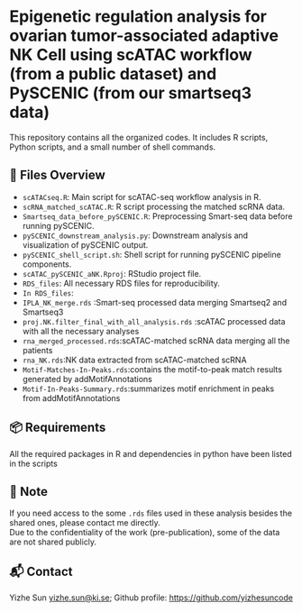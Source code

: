 # Epigenetic regulation analysis for ovarian tumor-associated adaptive NK Cell using scATAC workflow (from a public dataset) and PySCENIC (from our smartseq3 data)

This repository contains all the organized codes.
It includes R scripts, Python scripts, and a small number of shell commands.



## 📄 Files Overview

- `scATACseq.R`: Main script for scATAC-seq workflow analysis in R.
- `scRNA_matched_scATAC.R`: R script processing the matched scRNA data.
- `Smartseq_data_before_pySCENIC.R`: Preprocessing Smart-seq data before running pySCENIC.
- `pySCENIC_downstream_analysis.py`: Downstream analysis and visualization of pySCENIC output.
- `pySCENIC_shell_script.sh`: Shell script for running pySCENIC pipeline components.
- `scATAC_pySCENIC_aNK.Rproj`: RStudio project file.
- `RDS_files`: All necessary RDS files for reproducibility.
- `In RDS_files`: 
- `IPLA_NK_merge.rds` :Smart-seq processed data merging Smartseq2 and Smartseq3
- `proj.NK.filter_final_with_all_analysis.rds` :scATAC processed data with all the necessary analyses
- `rna_merged_processed.rds`:scATAC-matched scRNA data merging all the patients
- `rna_NK.rds`:NK data extracted from scATAC-matched scRNA 
- `Motif-Matches-In-Peaks.rds`:contains the motif-to-peak match results generated by addMotifAnnotations 
- `Motif-In-Peaks-Summary.rds`:summarizes motif enrichment in peaks from addMotifAnnotations

## 📦 Requirements

All the required packages in R and dependencies in python have been listed in the scripts 


## 🔐 Note

If you need access to the some `.rds` files used in these analysis besides the shared ones, please contact me directly.  
Due to the confidentiality of the work (pre-publication), some of the data are not shared publicly.

## 📬 Contact

Yizhe Sun 
yizhe.sun@ki.se; Github profile: https://github.com/yizhesuncode
